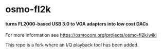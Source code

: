 # osmo-fl2k
#### turns FL2000-based USB 3.0 to VGA adapters into low cost DACs

For more information see https://osmocom.org/projects/osmo-fl2k/wiki

This repo is a fork where an I/Q playback tool has been added.
